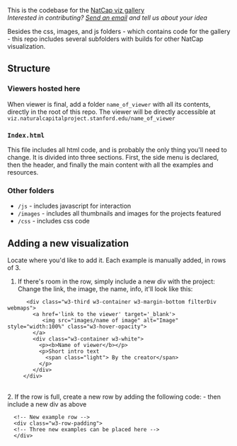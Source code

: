 This is the codebase for the [NatCap viz gallery](http://viz.naturalcapitalproject.org/)<br/>
*Interested in contributing? [Send an email](mailto:chweil@stanford.edu) and tell us about your idea*

Besides the css, images, and js folders - which contains code for the gallery - this repo includes several subfolders with builds for other NatCap visualization. 

## Structure

### Viewers hosted here
When viewer is final, add a folder `name_of_viewer` with all its contents, directly in the root of this repo. The viewer will be directly accessible at `viz.naturalcapitalproject.stanford.edu/name_of_viewer`

### `Index.html` 
This file includes all html code, and is probably the only thing you'll need to change. It is divided into three sections. First, the side menu is declared, then the header, and finally the main content with all the examples and resources. 


### Other folders
* `/js` - includes javascript for interaction
* `/images` - includes all thumbnails and images for the projects featured
* `/css` - includes css code


## Adding a new visualization
Locate where you'd like to add it. Each example is manually added, in rows of 3.
1. If there's room in the row, simply include a new div with the project: <br/>
    Change the link, the image, the name, info, it'll look like this:
```
      <div class="w3-third w3-container w3-margin-bottom filterDiv webmaps">
        <a href='link to the viewer' target='_blank'> 
           <img src="images/name of image" alt="Image" style="width:100%" class="w3-hover-opacity">
        </a>
        <div class="w3-container w3-white">
          <p><b>Name of viewer</b></p>
          <p>Short intro text
            <span class="light"> By the creator</span>
          </p>
        </div>
     </div>
 ```
 <br/>
2. If the row is full, create a new row by adding the following code: - then include a new div as above <br/>
    
 ```
   <!-- New example row -->
   <div class="w3-row-padding">
   <!-- Three new examples can be placed here -->
   </div>
 ```




 
